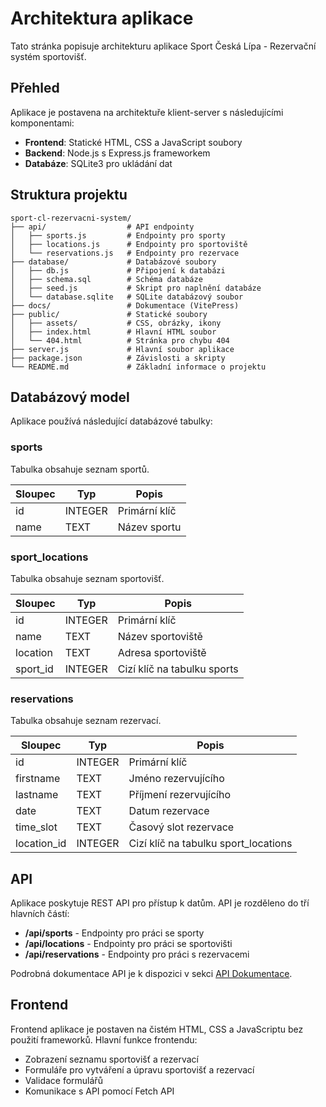 # Architektura aplikace

Tato stránka popisuje architekturu aplikace Sport Česká Lípa - Rezervační systém sportovišť.

## Přehled

Aplikace je postavena na architektuře klient-server s následujícími komponentami:

- **Frontend**: Statické HTML, CSS a JavaScript soubory
- **Backend**: Node.js s Express.js frameworkem
- **Databáze**: SQLite3 pro ukládání dat

## Struktura projektu

```
sport-cl-rezervacni-system/
├── api/                  # API endpointy
│   ├── sports.js         # Endpointy pro sporty
│   ├── locations.js      # Endpointy pro sportoviště
│   └── reservations.js   # Endpointy pro rezervace
├── database/             # Databázové soubory
│   ├── db.js             # Připojení k databázi
│   ├── schema.sql        # Schéma databáze
│   ├── seed.js           # Skript pro naplnění databáze
│   └── database.sqlite   # SQLite databázový soubor
├── docs/                 # Dokumentace (VitePress)
├── public/               # Statické soubory
│   ├── assets/           # CSS, obrázky, ikony
│   ├── index.html        # Hlavní HTML soubor
│   └── 404.html          # Stránka pro chybu 404
├── server.js             # Hlavní soubor aplikace
├── package.json          # Závislosti a skripty
└── README.md             # Základní informace o projektu
```

## Databázový model

Aplikace používá následující databázové tabulky:

### sports

Tabulka obsahuje seznam sportů.

| Sloupec | Typ | Popis |
|---------|-----|-------|
| id | INTEGER | Primární klíč |
| name | TEXT | Název sportu |

### sport_locations

Tabulka obsahuje seznam sportovišť.

| Sloupec | Typ | Popis |
|---------|-----|-------|
| id | INTEGER | Primární klíč |
| name | TEXT | Název sportoviště |
| location | TEXT | Adresa sportoviště |
| sport_id | INTEGER | Cizí klíč na tabulku sports |

### reservations

Tabulka obsahuje seznam rezervací.

| Sloupec | Typ | Popis |
|---------|-----|-------|
| id | INTEGER | Primární klíč |
| firstname | TEXT | Jméno rezervujícího |
| lastname | TEXT | Příjmení rezervujícího |
| date | TEXT | Datum rezervace |
| time_slot | TEXT | Časový slot rezervace |
| location_id | INTEGER | Cizí klíč na tabulku sport_locations |

## API

Aplikace poskytuje REST API pro přístup k datům. API je rozděleno do tří hlavních částí:

- **/api/sports** - Endpointy pro práci se sporty
- **/api/locations** - Endpointy pro práci se sportovišti
- **/api/reservations** - Endpointy pro práci s rezervacemi

Podrobná dokumentace API je k dispozici v sekci [API Dokumentace](/api/).

## Frontend

Frontend aplikace je postaven na čistém HTML, CSS a JavaScriptu bez použití frameworků. Hlavní funkce frontendu:

- Zobrazení seznamu sportovišť a rezervací
- Formuláře pro vytváření a úpravu sportovišť a rezervací
- Validace formulářů
- Komunikace s API pomocí Fetch API
